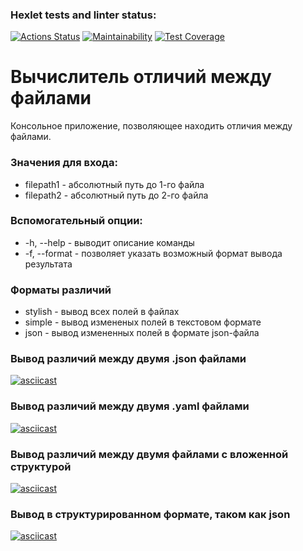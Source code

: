 ### Hexlet tests and linter status:
[![Actions Status](https://github.com/ligrena/java-project-71/actions/workflows/hexlet-check.yml/badge.svg)](https://github.com/ligrena/java-project-71/actions)
[![Maintainability](https://api.codeclimate.com/v1/badges/70c47eb92410d119a17e/maintainability)](https://codeclimate.com/github/ligrena/java-project-71/maintainability)
[![Test Coverage](https://api.codeclimate.com/v1/badges/70c47eb92410d119a17e/test_coverage)](https://codeclimate.com/github/ligrena/java-project-71/test_coverage)

# Вычислитель отличий между файлами
Консольное приложение, позволяющее находить отличия между файлами.

### Значения для входа:
* filepath1 - абсолютный путь до 1-го файла
* filepath2 - абсолютный путь до 2-го файла

### Вспомогательный опции:

* -h, --help - выводит описание команды
* -f, --format - позволяет указать возможный формат вывода результата

### Форматы различий

* stylish - вывод всех полей в файлах
* simple - вывод измененых полей в текстовом формате
* json - вывод измененных полей в формате json-файла

### Вывод различий между двумя .json файлами
[![asciicast](https://asciinema.org/a/yCu4LjIRn3QrUiFHd2ciKnrDs.svg)](https://asciinema.org/a/yCu4LjIRn3QrUiFHd2ciKnrDs)

### Вывод различий между двумя .yaml файлами
[![asciicast](https://asciinema.org/a/eF93qqkfdFNt0qh7TWeiTSTpa.svg)](https://asciinema.org/a/eF93qqkfdFNt0qh7TWeiTSTpa)

### Вывод различий между двумя файлами с вложенной структурой
[![asciicast](https://asciinema.org/a/1kJUhZjrjL6V4rUkqLzmY3RuS.svg)](https://asciinema.org/a/1kJUhZjrjL6V4rUkqLzmY3RuS)

### Вывод в структурированном формате, таком как json
[![asciicast](https://asciinema.org/a/GHUwZjbjhemMX4brRDA5cOGJK.svg)](https://asciinema.org/a/GHUwZjbjhemMX4brRDA5cOGJK)